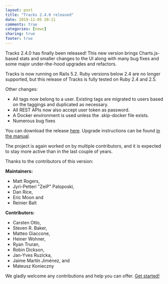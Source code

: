 ```yaml
---
layout: post
title: "Tracks 2.4.0 released"
date: 2019-11-05 20:11
comments: true
categories: [news]
sharing: true
footer: true
---
```

Tracks 2.4.0 has finally been released! This new version brings
Charts.js-based stats and smaller changes to the UI along with many
bug fixes and some major under-the-hood upgrades and refactors.

Tracks is now running on Rails 5.2. Ruby versions below 2.4 are no
longer supported, but this release of Tracks is fully tested on Ruby
2.4 and 2.5.

Other changes:
* All tags now belong to a user. Existing tags are migrated to users
  based on the taggings and duplicated as necessary.
* All REST APIs now also accept user token as password.
* A Docker environment is used unless the .skip-docker file exists.
* Numerous bug fixes

You can download the release [here](https://github.com/TracksApp/tracks/archive/v2.4.0.zip).
Upgrade instructions can be found [in the manual](https://github.com/TracksApp/tracks/blob/v2.4.0/doc/upgrading.md).

The project is again worked on by multiple contributors, and it is
expected to stay more active than in the last couple of years.

Thanks to the contributors of this version:

**Maintainers:**
* Matt Rogers,
* Jyri-Petteri "ZeiP" Paloposki,
* Dan Rice,
* Eric Moon and
* Reinier Balt

**Contributors:**
* Carsten Otto,
* Steven R. Baker,
* Matteo Giaccone,
* Heiner Wohner,
* Ryan Truran,
* Robin Dickson,
* Jan-Yves Ruzicka,
* Jaime Martín Jiménez, and
* Mateusz Konieczny

We gladly welcome any contributions and help you can offer. [Get started!](/contribute)
